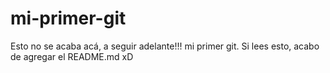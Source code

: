# mi-primer-git
Esto no se acaba acá, a seguir adelante!!! mi primer git.
Si lees esto, acabo de agregar el README.md xD
